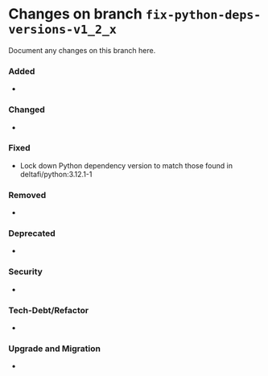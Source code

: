 # Changes on branch `fix-python-deps-versions-v1_2_x`
Document any changes on this branch here.
### Added
- 

### Changed
- 

### Fixed
- Lock down Python dependency version to match those found in deltafi/python:3.12.1-1

### Removed
- 

### Deprecated
- 

### Security
- 

### Tech-Debt/Refactor
- 

### Upgrade and Migration
- 
